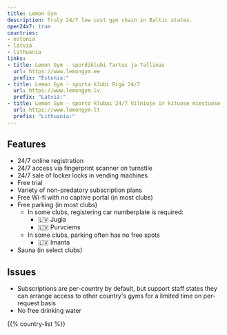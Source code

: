 ```yaml
---
title: Lemon Gym
description: Truly 24/7 low cost gym chain in Baltic states.
open24x7: true
countries:
- estonia
- latvia
- lithuania
links:
- title: Lemon Gym - spordiklubi Tartus ja Tallinas
  url: https://www.lemongym.ee
  prefix: "Estonia:"
- title: Lemon Gym - sporta klubi Rīgā 24/7
  url: https://www.lemongym.lv
  prefix: "Latvia:"
- title: Lemon Gym - sporto klubai 24/7 Vilniuje ir kituose miestuose
  url: https://www.lemongym.lt
  prefix: "Lithuania:"
---
```


## Features
- 24/7 online registration
- 24/7 access via fingerprint scanner on turnstile
- 24/7 sale of locker locks in vending machines
- Free trial
- Variety of non-predatory subscription plans
- Free Wi-fi with no captive portal (in most clubs)
- Free parking (in most clubs)
    - In some clubs, registering car numberplate is required:
        - 🇱🇻 Jugla
        - 🇱🇻 Purvciems
    - In some clubs, parking often has no free spots
        - 🇱🇻 Imanta
- Sauna (in select clubs)

## Issues
- Subscriptions are per-country by default, but support staff states they can arrange access to other country's gyms for a limited time on per-request basis
- No free drinking water

{{% country-list %}}
